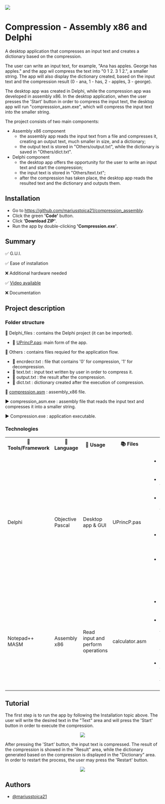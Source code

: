 

<!-- <p align="left">
  <img 
    src="https://github.com/mariusstoica21/compression_assembly/blob/main/Images/Header.png"
  >
</p> -->

<p align="left">
  <img 
    src="https://i.postimg.cc/GtPYddVJ/Component-74-1.png"
  >
</p>





# Compression - Assembly x86 and Delphi

A desktop application that compresses an input text and creates a dictionary based on the compression.

The user can write an input text, for example, "Ana has apples. George has apples." and the app wil compress the text into "0 1 2. 3 1 2.", a smaller string. 
The app will also display the dictionary created, based on the input text and the compression result (0 - ana, 1 - has, 2 - apples, 3 - george).

The desktop app was created in Delphi, while the compression app was developed in assembly x86. In the desktop application, when the user presses the 'Start'
button in order to compress the input text, the desktop app will run "compresssion_asm.exe", which will compress the input text into the smaller string.

The project consists of two main components:
- Assembly x86 component
  - the assembly app reads the input text from a file and compresses it, creating an output text, much smaller in size, and a dictionary;
  - the output text is stored in "Others/output.txt", while the dictionary is saved in "Others/dict.txt".
- Delphi component
  - the desktop app offers the opportunity for the user to write an input text and start the compression;
  - the input text is stored in "Others/text.txt";
  - after the compression has taken place, the desktop app reads the resulted text and the dictionary and outputs them.

## Installation
- Go to https://github.com/mariusstoica21/compression_assembly.
- Click the green **'Code'** button.
- Click **'Download ZIP'**.
- Run the app by double-clicking **'Compression.exe'**.

## Summary
✅ G.U.I. 

✅ Ease of installation

❌ Additional hardware needed

✅ [Video available](https://www.youtube.com/watch?v=vidM-akudIY&list=PLepK0OW96HDlO9ZFQbR8YJ2-4iCYCZgcQ&index=2)

❌ Documentation


## Project description

### Folder structure

📁 Delphi_files : contains the Delphi project (it can be imported).

- 📄 [UPrincP.pas](https://github.com/mariusstoica21/compression_assembly/blob/main/Delphi_files/UPrincP.pas): main form of the app.

📁 Others : contains files requied for the application flow.
  - 📄 encrdecr.txt : file that contains '0' for compression, '1' for decompression.
  - 📄 text.txt : input text written by user in order to compress it.
  - 📄 output.txt : the result after the compression.
  - 📄 dict.txt : dictionary created after the execution of compression.
  
📄 [compression.asm](https://github.com/mariusstoica21/compression_assembly/blob/main/compression.asm)
: assembly_x86 file.

▶️ compression_asm.exe : assembly file that reads the input text and compresses it into a smaller string.

▶️ Compression.exe : application executable.


### Technologies

<table>
  <tr>
    <th>🔨 Tools/Framework</th>
    <th>📘 Language</th>
    <th>📃 Usage </th>
    <th>📚 Files</th>
    <th> ℹ Details  </th>
  </tr>
  <tr>
    <td>Delphi</td>
    <td>Objective Pascal</td>
    <td>Desktop app & GUI</td>
    <td>UPrincP.pas</td>
    <td>
       <ul>
        <li>UPrincP.pas is the main form of the desktop application.</li>
        <li>The user can write the input text in the 'Text'area.</li>
        <li>By pressing the 'Start' button, the text will be compressed into a smaller text, that will be displayed.</li>
        <li>A dictionary based on the compression will also be displayed.</li>
        <li>By pressing the 'Reset' button, the proccess of compression will be reinitialized.</li>
      </ul>
   </td>
  </tr>
  <tr>
    <td>Notepad++ MASM</td>
    <td>Assembly x86</td>
    <td>Read input and perform operations</td>
    <td>calculator.asm</td>
    <td>
       <ul>
        <li>Others/calculator.exe is the executable file of calculator.asm.</li>
        <li>The assembly app reads the input text from a file and compresses it, creating an output text, much smaller in size, and a dictionary</li>
        <li>The output text and the dictionary are saved in separate files.</li>
      </ul>
   </td>
  </tr>
</table>

## Tutorial

The first step is to run the app by following the Installation topic above. The user will write the desired text in the "Text" area and will press
the 'Start' button in order to execute the compression.

<p align="center">
  <img 
    src="https://i.postimg.cc/bJZkkTFX/7.jpg"
  >
</p>

After pressing the 'Start' button, the input text is compressed. The result of the compression is showed in the "Result" area, while the dictionary
generated based on the compression is displayed in the "Dictionary" area. In order to restart the process, the user may press the 'Restart' button.

<p align="center">
  <img 
    src="https://i.postimg.cc/dt2d2Dn0/8.jpg"
  >
</p>


## Authors

- [@mariusstoica21](https://github.com/mariusstoica21)

